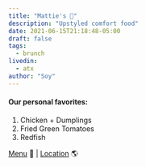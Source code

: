```yaml
---
title: "Mattie's 🦚"
description: "Upstyled comfort food"
date: 2021-06-15T21:18:48-05:00
draft: false
tags:
  - brunch
livedin:
  - atx
author: "Soy"
---
```


#### Our personal favorites:

1. Chicken + Dumplings
2. Fried Green Tomatoes
3. Redfish

[Menu](https://static1.squarespace.com/static/5c4b58529772ae5eba05f7a5/t/60843c3b58f02728592df39a/1619278907269/Mattie%27s_Menu_Dinner_04.19.21.pdf) 📖  |  [Location](https://goo.gl/maps/3cB4gBFkmCKuY94r5) 🌎
